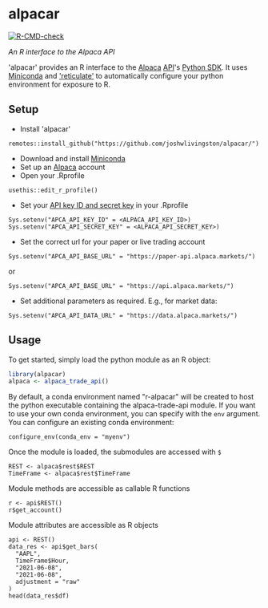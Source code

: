 # alpacar
<!-- badges: start -->
[![R-CMD-check](https://github.com/joshwlivingston/alpacar/workflows/R-CMD-check/badge.svg)](https://github.com/joshwlivingston/alpacar/actions)
<!-- badges: end -->
*An R interface to the Alpaca API*

'alpacar' provides an R interface to the [Alpaca](https://alpaca.markets/) [API](https://alpaca.markets/docs/)'s [Python SDK](https://github.com/alpacahq/alpaca-trade-api-python). It uses [Miniconda](https://docs.conda.io/en/latest/miniconda.html) and ['reticulate'](https://github.com/rstudio/reticulate) to automatically configure your python environment for exposure to R.

## Setup

* Install 'alpacar'
```
remotes::install_github("https://github.com/joshwlivingston/alpacar/")
```
* Download and install [Miniconda](https://docs.conda.io/en/latest/miniconda.html)
* Set up an [Alpaca](https://alpaca.markets/) account
* Open your .Rprofile
```
usethis::edit_r_profile()
```

* Set your [API key ID and secret key](https://app.alpaca.markets/brokerage/dashboard/overview) in your .Rprofile
 
```
Sys.setenv("APCA_API_KEY_ID" = <ALPACA_API_KEY_ID>)
Sys.setenv("APCA_API_SECRET_KEY" = <ALPACA_API_SECRET_KEY>)
```

* Set the correct url for your paper or live trading account

```
Sys.setenv("APCA_API_BASE_URL" = "https://paper-api.alpaca.markets/")
```
or
```
Sys.setenv("APCA_API_BASE_URL" = "https://api.alpaca.markets/")
```

* Set additional parameters as required. E.g., for market data:

```
Sys.setenv("APCA_API_DATA_URL" = "https://data.alpaca.markets/")
```

## Usage

To get started, simply load the python module as an R object:

``` r
library(alpacar)
alpaca <- alpaca_trade_api()
```

By default, a conda environment named "r-alpacar" will be created to host the python executable containing the alpaca-trade-api module.
If you want to use your own conda environment, you can specify with the `env` argument.
You can configure an existing conda environment:
```
configure_env(conda_env = "myenv")
```

Once the module is loaded, the submodules are accessed with `$`
```
REST <- alpaca$rest$REST
TimeFrame <- alpaca$rest$TimeFrame
```

Module methods are accessible as callable R functions
```
r <- api$REST()
r$get_account()
```

Module attributes are accessible as R objects
```
api <- REST()
data_res <- api$get_bars(
  "AAPL",
  TimeFrame$Hour,
  "2021-06-08",
  "2021-06-08",
  adjustment = "raw"
)
head(data_res$df)
```



